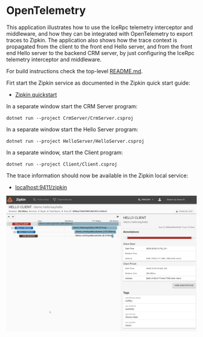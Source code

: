 # OpenTelemetry

This application illustrates how to use the IceRpc telemetry interceptor and middleware, and how they can be integrated
with OpenTelemetry to export traces to Zipkin. The application also shows how the trace context is propagated from the
client to the front end Hello server, and from the front end Hello server to the backend CRM server, by just configuring
the IceRpc telemetry interceptor and middleware.

For build instructions check the top-level [README.md](../../README.md).

Firt start the Zipkin service as documented in the Zipkin quick start guide:

- [Zipkin quickstart](https://zipkin.io/pages/quickstart.html)

In a separate window start the CRM Server program:

```shell
dotnet run --project CrmServer/CrmServer.csproj
```

In a separate window start the Hello Server program:

```shell
dotnet run --project HelloServer/HelloServer.csproj
```

In a separate window, start the Client program:

```shell
dotnet run --project Client/Client.csproj
```

The trace information should now be available in the Zipkin local service:

- [localhost:9411/zipkin](http://localhost:9411/zipkin)

![Zipkin](./zipkin.png)

